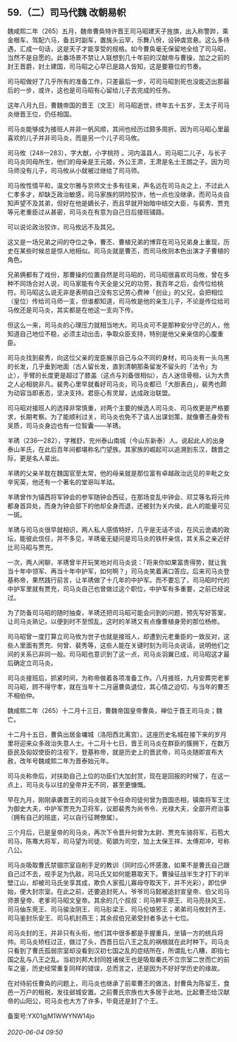 ## 59.（二）司马代魏 改朝易帜
魏咸熙二年（265）五月，魏帝曹奂特许晋王司马昭建天子旌旗，出入称警跸，乘金根车，驾配六马，备五时副车，置旄头云罕，乐舞八佾，设钟虡宫悬。这么多待遇，汇成一句话，这是天子才能享受的规格。如今曹奂毫无保留地全给了司马昭，当然不是自愿的。此番场景不禁让人联想到几十年前的汉献帝与曹操，加之之前的封王晋爵，封土建国，司马昭之心早已是路人皆知，这是要篡位的节奏。



司马昭做好了几乎所有的准备工作，只差最后一步，可司马昭到死也没能迈出那最后的一步，或许，这也是司马昭有心留给儿子去完成的任务。



这年八月九日，曹魏帝国的晋王（文王）司马昭逝世，终年五十五岁，王太子司马炎继晋王位，仍任相国。



司马炎能够成为接班人并非一帆风顺，其间也经历过颇多周折。因为司马昭心里最喜欢的儿子并非司马炎，而是另一个儿子司马攸。



司马攸（248—283），字大猷，小字桃符 。河内温县人，司马昭二儿子，与长子司马炎同母所生，他们的母亲是王元姬，外公王肃，王肃是名士王朗之子。因为司马师没有儿子，司马攸从小就被过继给了司马师。



司马攸性情平和，温文尔雅与京师文士多有往来，声名远在司马炎之上，不过此人仁孝多才，却缺乏政治敏感，司马家族的阴险狡诈，他一点也没继承，而司马炎自知声望不及其弟，但好在他是嫡长子，而且早就开始暗中结交大臣，与裴秀、贾充等元老重臣过从甚密，司马炎在有意为自己日后接班铺路。



可以说论政治狡诈，司马攸远不及其兄。



这又是一场兄弟之间的夺位之争，曹丕、曹植兄弟的博弈在司马兄弟身上重现，历史在某些时候总是惊人地相似。司马炎就是曹丕，而司马攸则本色出演才子曹植的角色。



兄弟俩都有了戏份，那曹操的位置自然是司马昭的，司马昭很喜欢司马攸，曾在多种不同场合对人说，司马家能有今天全是父兄的功劳，我百年之后，会传位给桃符。司马昭这么说无非是表明自己没有忘记劳心费神「创业」的父兄，会把相位（皇位）传给司马师一支，但谁都知道，司马攸是他的亲生儿子，不论是传位给司马攸还是司马炎，其实都是在他这一支向下传。



但这么一来，司马炎的心理压力就相当地大。司马炎可不是那种安分守己的人，他知道自己地位不稳，必须主动出击，争取众臣支持，特别是他父亲亲信的心腹重臣。



司马炎找到裴秀，向这位父亲的宠臣展示自己与众不同的身材，司马炎有一头乌黑的长发，几乎垂到地面（古人留长发，直到清朝那条留发不留头的「法令」为止），手臂的长度更是超过了膝盖（这点与刘备很相似），古人迷信骨相，认为大贵之人必相貌非凡，裴秀心里早就看好司马炎，司马炎都已「大胆表白」，裴秀也颇为动容当即表态，坚决支持。君臣心有灵犀，达成政治联盟。



司马昭对接班人的选择非常慎重，对两个主要的候选人司马炎、司马攸更是严格要求，长期考察。为了能顺利过关，司马炎也免不了请人出谋划策，就像曹丕身旁有吴质，司马炎身边也有一位智囊——羊琇。



羊琇（236—282），字稚舒，兖州泰山南城（今山东新泰）人。说起此人的出身泰山羊氏，在此后百年间都堪称名门望族。其家族的崛起可以追溯到东汉，魏晋之际，更是名人辈出。



羊琇的父亲羊耽在魏国官至太常，他的母亲就是那位富有卓越政治远见的辛毗之女辛宪英，他还有一个著名的堂哥叫羊祜。



羊琇曾作为镇西将军钟会的参军随钟会西征，在那场变乱中钟会、邓艾等名将元帅都身首异处，而身为钟会部下的他却全身而退，还被封为关内侯，此人的能量可见一斑。



羊琇与司马炎很早就相识，两人私人感情特好，几乎是无话不谈，在风云诡谲的政坛，能彼此信任，并不多见，羊琇毫无疑问是司马炎的铁杆亲信，其关系之亲近好比司马昭与贾充。



一次，两人闲聊，羊琇曾半开玩笑地对司马炎说：「将来你如果富贵得势，就让我当十年中领军、再当十年中护军，如何啊？」司马炎笑着满口答应。后来司马炎登基称帝，果然践行前言，让羊琇做了十几年的中护军。而不要忘了，司马昭时代的中护军里就有贾充，司马炎自己也曾做过这个职位，中护军有多重要，之前已经说过。



为了防备司马昭的随时抽查，羊琇还把司马昭可能会问到的问题，预先写好答案，让司马炎熟记，以便到时不至慌乱，这时的羊琇又有点像曹植身旁的那位杨修。



司马昭曾一度打算立司马攸为世子也就是接班人，却遭到元老重臣的一致反对，这些人里面有贾充、何曾、裴秀等，这些人能在关键时刻为司马炎说话，说明他们之间的关系已非同一般。司马昭也意识到了这一点，司马炎羽翼已成，司马昭这才最后确定立司马炎。



司马炎接班后，抓紧时间，为称帝做着各项准备工作。八月接班，九月安葬完老爹司马昭，顾不得守孝，就在当年十二月逼曹奂退位，其心情之迫切，与当年的曹丕不相伯仲。



魏咸熙二年（265）十二月十三日，曹魏帝国皇帝曹奂，禅位于晋王司马炎；魏亡。



十二月十五日，曹奂出居金墉城（洛阳西北离宫）。这座历史名城在接下来的岁月里将迎来众多政治失意人士。十二月十七日，晋王司马炎在群臣的簇拥下，在数万臣民及匈奴使臣的注视下，登基称帝，就是历史上的晋武帝，司马炎随即宣布大赦，改年号魏咸熙二年为晋泰始元年。



司马炎称帝后，对扶助自己上位的功臣们大加封赏，现在是回报的时候了，在这一点上，司马炎与以往的皇帝并无不同，甚至更慷慨。



早在九月，刚刚承袭晋王的司马炎就下令任命司徒何曾为晋国丞相，镇南将军王沈为御史大夫，中护军贾充为卫将军，议郎裴秀为尚书令、光禄大夫，全部开府治事（拥有自己的班底，可以自行征聘僚属）。



三个月后，已是皇帝的司马炎，再次下令晋升何曾为太尉、贾充车骑将军，石苞大司马，陈骞大将军，司马望为司徒、荀顗为司空，加上太保王祥、太傅郑冲，号称八公。



司马炎吸取曹氏禁锢宗室自削手足的教训（同时应心怀感激，如果不是曹氏自己跟自己过不去，视手足为仇敌，司马氏又如何能篡取天下。曹操征战半生才打下的半壁江山，却被司马氏坐享其成，欺负人家孤儿寡母夺取天下，并不光彩），即位伊始，便大封宗室。在此之前，还要追封死人。爷爷司马懿被追封宣皇帝、伯父司马师景皇帝、老爹司马昭文皇帝。其余的几个叔叔：司马幹平原王、司马亮扶风王、司马伷东莞王、司马骏汝阴王、司马肜梁王、司马伦琅邪王；弟弟司马攸封齐王、司马鉴封乐安王、司马机封燕王；其余叔伯兄弟受封者多达十七位。



司马炎封的王，并非只有头衔，他们其中很多都是手握重兵，坐镇一方的统兵将帅。司马炎矫枉过正，做过了头，西晋日后八王之乱的祸根就在此时种下。司马炎只看到了曹氏孤弱宗室却没看到汉初七国之乱的症结所在，所谓乱七八糟，即指七国之乱与八王之乱。当初刘邦大封同姓诸侯王也是吸取秦氏不立宗室二世而亡的前车之鉴，历史经常重复同样的错误，总而言之，还是因为不好好学历史的缘故。



在对待前任曹奂的问题上，司马炎也继承了前辈曹丕的做法，封曹奂为陈留王，食邑一万户的租税，发往邺城安置。之前曹氏宗族也大多居于此地。比起曹丕给汉献帝的山阳公，司马炎也大方了许多，毕竟还是封了个王。



备案号:YX01gjM1WWYNW14jo


###### 2020-06-04 09:50

